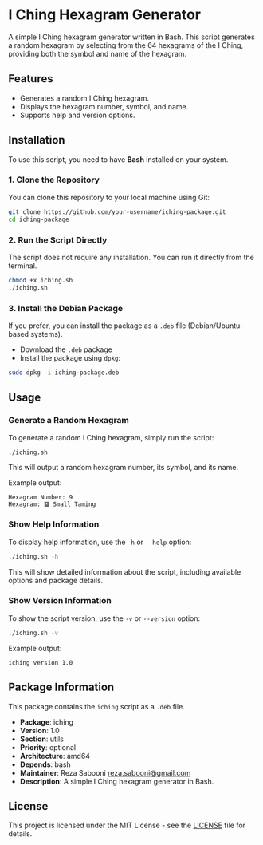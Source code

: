 # I Ching Hexagram Generator

A simple I Ching hexagram generator written in Bash. This script generates a random hexagram by selecting from the 64 hexagrams of the I Ching, providing both the symbol and name of the hexagram.

## Features

- Generates a random I Ching hexagram.
- Displays the hexagram number, symbol, and name.
- Supports help and version options.

## Installation

To use this script, you need to have **Bash** installed on your system.

### 1. Clone the Repository

You can clone this repository to your local machine using Git:

```bash
git clone https://github.com/your-username/iching-package.git
cd iching-package
```

### 2. Run the Script Directly

The script does not require any installation. You can run it directly from the terminal.

```bash
chmod +x iching.sh
./iching.sh
```

### 3. Install the Debian Package

If you prefer, you can install the package as a `.deb` file (Debian/Ubuntu-based systems).

- Download the `.deb` package
- Install the package using `dpkg`:

```bash
sudo dpkg -i iching-package.deb
```
## Usage

### Generate a Random Hexagram

To generate a random I Ching hexagram, simply run the script:

```bash
./iching.sh
```

This will output a random hexagram number, its symbol, and its name.

Example output:

```
Hexagram Number: 9
Hexagram: ䷈ Small Taming
```

### Show Help Information

To display help information, use the `-h` or `--help` option:

```bash
./iching.sh -h
```

This will show detailed information about the script, including available options and package details.

### Show Version Information

To show the script version, use the `-v` or `--version` option:

```bash
./iching.sh -v
```

Example output:

```
iching version 1.0
```

## Package Information

This package contains the `iching` script as a `.deb` file.

- **Package**: iching
- **Version**: 1.0
- **Section**: utils
- **Priority**: optional
- **Architecture**: amd64
- **Depends**: bash
- **Maintainer**: Reza Sabooni <reza.sabooni@gmail.com>
- **Description**: A simple I Ching hexagram generator in Bash.

## License

This project is licensed under the MIT License - see the [LICENSE](LICENSE) file for details.

<!-- ## Author

- **Reza Sabooni** - [reza.sabooni@gmail.com](mailto:reza.sabooni@gmail.com)
-->

